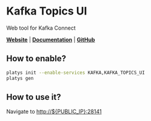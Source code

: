 # Kafka Topics UI

Web tool for Kafka Connect

**[Website](https://lenses.io/product/features/)** | **[Documentation](https://github.com/lensesio/kafka-topics-ui)** | **[GitHub](https://github.com/lensesio/kafka-topics-ui)**

## How to enable?

```bash
platys init --enable-services KAFKA,KAFKA_TOPICS_UI
platys gen
```

## How to use it?

Navigate to <http://${PUBLIC_IP}:28141>
